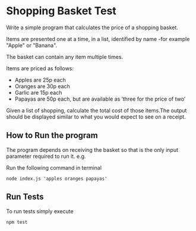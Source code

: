 # Shopping Basket Test

Write a simple program that calculates the price of a shopping basket.

Items are presented one at a time, in a list, identified by name -for example "Apple" or "Banana".

The basket can contain any item multiple times.

Items are priced as follows:
* Apples are 25p each
* Oranges are 30p each
* Garlic are 15p each
* Papayas are 50p each, but are available as ‘three for the price of two’

Given a list of shopping, calculate the total cost of those items.The output should be displayed similar to what you would expect to see on a receipt.

## How to Run the program

The program depends on receiving the basket so that is the only input parameter required to run it.
e.g.

Run the following command in terminal

`node index.js 'apples oranges papayas'`

## Run Tests

To run tests simply execute

`npm test`
